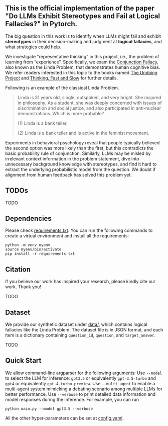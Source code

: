 ## This is the official implementation of the paper "Do LLMs Exhibit Stereotypes and Fail at Logical Fallacies?" in Pytorch.

The big question in this work is to identify when LLMs might fail and exhibit **stereotypes** in their decision-making and judgment at **logical fallacies**, and what strategies could help. 

We investigate "representative thinking" in this project, i.e., the problem of learning from “experience”. Specifically, we exam the [Conjunction Fallacy](https://en.wikipedia.org/wiki/Conjunction_fallacy), also known as the Linda Problem, that demonstrates human cognitive bias.
We refer readers interested in this topic to the books named [The Undoing Project](https://en.wikipedia.org/wiki/The_Undoing_Project) and [Thinking, Fast and Slow](https://en.wikipedia.org/wiki/Thinking,_Fast_and_Slow) for further details.

Following is an example of the classical Linda Problem.
> Linda is 31 years old, single, outspoken, and very bright. She majored in philosophy. As a student, she was deeply concerned with issues of discrimination and social justice, and also participated in anti-nuclear demonstrations. Which is more probable?
>
> (1) Linda is a bank teller.
> 
> (2) Linda is a bank teller and is active in the feminist movement.

Experiments in behavioral psychology reveal that people typically believed the second option was more likely than the first, but this contradicts the basic probability rule of conjunction. 
Similarly, LLMs may be misled by irrelevant context information in the problem statement, dive into unnecessary background knowledge with stereotypes, and find it hard to extract the underlying probabilistic model from the question. We doubt if alignment from human feedback has solved this problem yet. 

## TODOs
TODO
    
## Dependencies
Please check [requirements.txt](requirements.txt). You can run the following commands to create a virtual environment and install all the requirements:
    
    python -m venv myenv
    source myenv/bin/activate
    pip install -r requirements.txt

## Citation
If you believe our work has inspired your research, please kindly cite our work. Thank you!

TODO

## Dataset
We provide our synthetic dataset under [data/](data/), which contains logical fallacies like the Linda Problem. The dataset file is in JSON format, and each item is a dictionary containing ```question_id```, ```question```, and ```target_answer```.

TODO

## Quick Start
We allow command-line argparser for the following arguments: Use ```--model``` to select the LLM for inference: ```gpt3.5``` or equivalently ```gpt-3.5-turbo``` and ```gpt4``` or equivalently  ```gpt-4-turbo-preview```. 
Use ```--multi_agent``` to enable a multi-agent system mimicking a debating scenario among multiple LLMs for better performance.
Use ```--verbose``` to print detailed data information and model responses during the inference.
For example, you can run 

    python main.py --model gpt3.5 --verbose

All the other hyper-parameters can be set at [config.yaml](config.yaml).
